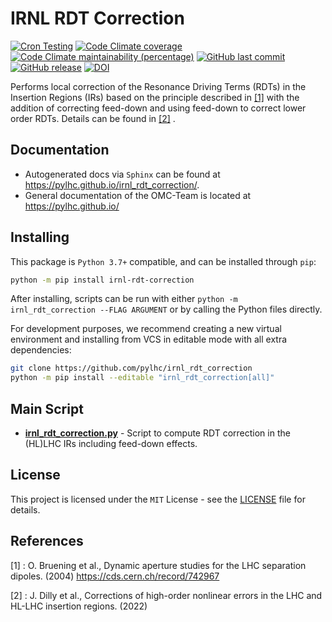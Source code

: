 # IRNL RDT Correction 

[![Cron Testing](https://github.com/pylhc/irnl_rdt_correction/workflows/Cron%20Testing/badge.svg)](https://github.com/pylhc/irnl_rdt_correction/actions?query=workflow%3A%22Cron+Testing%22)
[![Code Climate coverage](https://img.shields.io/codeclimate/coverage/pylhc/irnl_rdt_correction.svg?style=popout)](https://codeclimate.com/github/pylhc/irnl_rdt_correction)
[![Code Climate maintainability (percentage)](https://img.shields.io/codeclimate/maintainability-percentage/pylhc/irnl_rdt_correction.svg?style=popout)](https://codeclimate.com/github/pylhc/irnl_rdt_correction)
[![GitHub last commit](https://img.shields.io/github/last-commit/pylhc/irnl_rdt_correction.svg?style=popout)](https://github.com/pylhc/irnl_rdt_correction/)
[![GitHub release](https://img.shields.io/github/release/pylhc/irnl_rdt_correction.svg?style=popout)](https://github.com/pylhc/irnl_rdt_correction/)
[![DOI](https://zenodo.org/badge/DOI/10.5281/zenodo.6373374.svg)](https://doi.org/10.5281/zenodo.6373374)

Performs local correction of the Resonance Driving Terms (RDTs)
in the Insertion Regions (IRs) based on the principle described in
[[1]](#1) with the addition of correcting
feed-down and using feed-down to correct lower order RDTs.
Details can be found in [[2]](#2) .


## Documentation

- Autogenerated docs via `Sphinx` can be found at <https://pylhc.github.io/irnl_rdt_correction/>.
- General documentation of the OMC-Team is located at <https://pylhc.github.io/>

## Installing

This package is `Python 3.7+` compatible, and can be installed through `pip`:
```bash
python -m pip install irnl-rdt-correction
```

After installing, scripts can be run with either `python -m irnl_rdt_correction --FLAG ARGUMENT` or by calling the Python files directly.

For development purposes, we recommend creating a new virtual environment and installing from VCS in editable mode with all extra dependencies:
```bash
git clone https://github.com/pylhc/irnl_rdt_correction
python -m pip install --editable "irnl_rdt_correction[all]"
```

## Main Script 

-  [**irnl_rdt_correction.py**](irnl_rdt_correction/irnl_rdt_correction.py) - Script to compute RDT correction in the (HL)LHC IRs including feed-down effects.

## License

This project is licensed under the `MIT` License - see the [LICENSE](LICENSE) file for details.


## References

<a id="1">[1]</a> :
O. Bruening et al.,
Dynamic aperture studies for the LHC separation dipoles. (2004)
https://cds.cern.ch/record/742967

<a id="2">[2]</a> :
J. Dilly et al.,
Corrections of high-order nonlinear errors in the LHC and HL-LHC insertion regions. (2022)


